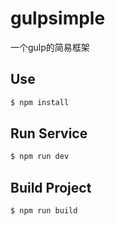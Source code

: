 # gulpsimple
一个gulp的简易框架

## Use
```bash
$ npm install
```

## Run Service
```bash
$ npm run dev
```

## Build Project

```bash
$ npm run build
```